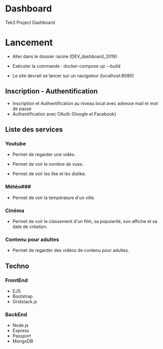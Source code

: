 # Dashboard

Tek3 Project Dashboard

# Lancement #

- Aller dans le dossier racine (DEV\_dashboard\_2019)

- Exécuter la commande : docker-compose up --build

- Le site devrait se lancer sur un navigateur (localhost:8080)

## Inscription - Authentification ##

- Inscription et Authentification au niveau local avec adresse mail et mot de passe
- Authentification avec OAuth (Google et Facebook)

## Liste des services ##

### Youtube ###

- Permet de regarder une vidéo.

- Permet de voir le nombre de vues.

- Permet de voir les like et les dislike.

### Météo###

- Permet de voir la température d'un ville.

### Cinéma ###

- Permet de voir le classement d'un film, sa popularité, son affiche et sa date de création.

### Contenu pour adultes ###

- Permet de regarder des vidéos de contenu pour adultes.

## Techno ##
### FrontEnd ###
- EJS
- Bootstrap
- Gridstack.js
### BackEnd ###
- Node.js
- Express
- Passport
- MongoDB